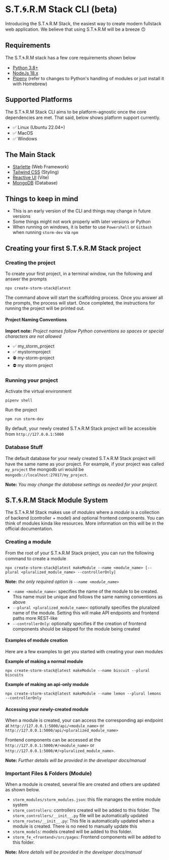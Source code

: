 # S.T.🌀.R.M Stack CLI (beta)

Introducing the S.T.🌀.R.M Stack, the easiest way to create modern fullstack web application.
We believe that using S.T.🌀.R.M will be a breeze 🙃

## Requirements

The S.T.🌀.R.M stack has a few core requirements shown below

* [Python 3.8+](https://www.python.org/)
* [NodeJs 18.x](https://nodejs.org/en)
* [Pipenv](https://pipenv.pypa.io/en/latest/)  (refer to changes to Python's handling of modules or just install it with Homebrew)

## Supported Platforms

The S.T.🌀.R.M Stack CLI aims to be platform-agnostic once the core dependencies are met. That said, below shows platform
support currently.

* ✅ Linux (Ubuntu 22.04+) 
* ✅ MacOS 
* ✅ Windows

## The Main Stack

- [Starlette](https://www.starlette.io/) (Web Framework)
- [Tailwind CSS](https://tailwindcss.com/) (Styling)
- [Reactive UI](https://vitejs.dev/) (Vite)
- [MongoDB](https://www.mongodb.com/) (Database)

## Things to keep in mind

- This is an early version of the CLI and things may change in future versions
- Some things might not work properly with later versions or Python
- When running on windows, it is better to use `Powershell` or `Gitbash` when running `storm-dev` via `npm`

## Creating your first S.T.🌀.R.M Stack project

### Creating the project
To create your first project, in a terminal window, run the following and answer the prompts
```shell
npx create-storm-stack@latest
```
The command above will start the scaffolding process. Once you answer all the prompts, the process will start.
Once completed, the instructions for running the project will be printed out.

#### Project Naming Conventions
**Import note:** _Project names follow Python conventions so spaces or special characters are not allowed_

* ✅ my_storm_project
* ✅ mystormproject
* ⛔ my-storm-project
* ⛔ my storm project

### Running your project
Activate the virtual environment
```shell
pipenv shell
```
Run the project
```shell
npm run storm-dev
```

By default, your newly created S.T.🌀.R.M Stack project will be accessible from `http://127.0.0.1:5000`

### Database Stuff

The default database for your newly created S.T.🌀.R.M Stack project will have the same name as your project. 
For example, if your project was called `my_project` the mongodb uri would be `mongodb://localhost:27017/my_project`.

**Note:** _You may change the database settings as needed for your project._

## S.T.🌀.R.M Stack Module System

The S.T.🌀.R.M Stack makes use of _modules_ where a _module_ is a collection of backend (controller + model) and optional frontend components.
You can think of modules kinda like resources. More information on this will be in the official documentation.

### Creating a module

From the root of your S.T.🌀.R.M Stack project, you can run the following command to create a module
```shell
npx create-storm-stack@latest makeModule --name <module_name> [--plural <pluralized_module_name> --controllerOnly]
```

**Note:** _the only required option is `--name <module_name>`_

* `-name <module_name>`: specifies the name of the module to be created. This name must be unique and follows the same naming conventions as above
* `--plural <pluralized_module_name>`: optionally specifies the pluralized name of the module. Setting this will make API endpoints and frontend paths more REST-like
* `--controllerOnly`: optionally specifies if the creation of frontend components should be skipped for the module being created

#### Examples of module creation
Here are a few examples to get you started with creating your own modules

**Example of making a normal module**
```shell
npx create-storm-stack@latest makeModule --name biscuit --plural biscuits
```
**Example of making an api-only module**
```shell
npx create-storm-stack@latest makeModule --name lemon --plural lemons --controllerOnly
```
#### Accessing your newly-created module

When a module is created, your can access the corresponding api endpoint at `http://127.0.0.1:5000/api/<module_name>` or `http://127.0.0.1:5000/api/<pluralized_module_name>`

Frontend components can be accessed at the `http://127.0.0.1:5000/#/<module_name>` or `http://127.0.0.1:5000/#/<pluralized_module_name>`.

**Note:** _Further details will be provided in the developer docs/manual_ 

### Important Files & Folders (Module)

When a module is created, several file are created and others are updated as shown below.

* `storm_modules/storm_modules.json`: this file manages the entire module system
* `storm_controllers`: controllers created will be added to this folder. The `storm_controllers/__init__.py` file will be automatically updated
* `storm_routes/__init__.py`: This file is automatically updated when a module is created. There is no need to manually update this
* `storm_models`: models created will be added to this folder.
* `storm_fe_<frontend>/src/pages`: Frontend components will be added to this folder. 

**Note:** _More details will be provided in the developer docs/manual_
